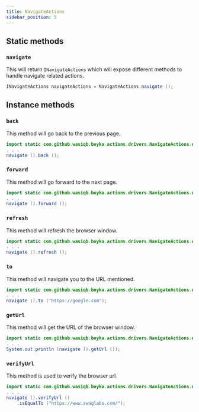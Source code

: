 ```yaml
---
title: NavigateActions
sidebar_position: 5
---
```


## Static methods

### `navigate`

This will return `INavigateActions` which will expose different methods to handle navigate related actions.

```java
INavigateActions navigateActions = NavigateActions.navigate ();
```

## Instance methods

### `back`

This method will go back to the previous page.

```java
import static com.github.wasiqb.boyka.actions.drivers.NavigateActions.navigate;
. . .
navigate ().back ();
```

### `forward`

This method will go forward to the next page.

```java
import static com.github.wasiqb.boyka.actions.drivers.NavigateActions.navigate;
. . .
navigate ().forward ();
```

### `refresh`

This method will refresh the browser window.

```java
import static com.github.wasiqb.boyka.actions.drivers.NavigateActions.navigate;
. . .
navigate ().refresh ();
```

### `to`

This method will navigate you to the URL mentioned.

```java
import static com.github.wasiqb.boyka.actions.drivers.NavigateActions.navigate;
. . .
navigate ().to ("https://google.com");
```

### `getUrl`

This method will get the URL of the browser window.

```java
import static com.github.wasiqb.boyka.actions.drivers.NavigateActions.navigate;
. . .
System.out.println (navigate ().getUrl ());
```

### `verifyUrl`

This method is used to verify the browser url.

```java
import static com.github.wasiqb.boyka.actions.drivers.NavigateActions.navigate;
. . .
navigate ().verifyUrl ()
    .isEqualTo ("https://www.swaglabs.com/");
```
